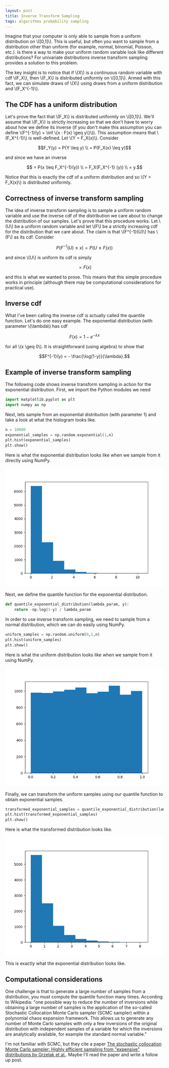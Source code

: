 ```yaml
---
layout: post
title: Inverse Transform Sampling
tags: algorithms probability sampling
---
```



Imagine that your computer is only able to sample from a uniform distribution on \\([0,1]\\). This is useful, but often you want to sample from a distribution other than uniform (for example, normal, binomial, Poisson, etc.). Is there a way to make your uniform random variable look like different distributions? For univariate distributions inverse transform sampling provides a solution to this problem.

The key insight is to notice that if \\(X\\) is a continuous random variable with cdf \\(F_X\\), then \\(F_X\\) is distributed uniformly on \\([0,1]\\). Armed with this fact, we can simulate draws of \\(X\\) using draws from a uniform distribution and \\(F_X^{-1}\\).


## The CDF has a uniform distribution

Let's prove the fact that \\(F_X\\) is distributed uniformly on \\([0,1]\\). We'll assume that \\(F_X\\) is strictly increasing so that we don't have to worry about how we define its inverse (if you don't make this assumption you can define \\(F^{-1}(y) = \inf \\{x : F(x) \geq y\\}\\)). This assumption means that \\(F_X^{-1}\\) is well-defined. Let \\(Y = F_X(x)\\). Consider

$$F_Y(y) = P(Y \leq y) \\ = P(F_X(x) \leq y)$$

and since we have an inverse

$$ = P(x \leq F_X^{-1}(y)) \\ = F_X(F_X^{-1} (y)) \\ = y.$$

Notice that this is exactly the cdf of a uniform distribution and so \\(Y = F_X(x)\\) is distributed uniformly.



## Correctness of inverse transform sampling

The idea of inverse transform sampling is to sample a uniform random variable and use the inverse cdf of the distribution we care about to change the distribution of our samples. Let's prove that this procedure works. Let \\(U\\) be a uniform random variable and let \\(F\\) be a strictly increasing cdf for the distribution that we care about. The claim is that \\(F^{-1}(U)\\) has \\(F\\) as its cdf. Consider

$$P(F^{-1}(U) \leq x) = P(U \leq F(x))$$

and since \\(U\\) is uniform its cdf is simply

$$ = F(x)$$

and this is what we wanted to prove. This means that this simple procedure works in principle (although there may be computational considerations for practical use).


## Inverse cdf

What I've been calling the inverse cdf is actually called the quantile function. Let's do one easy example. The exponential distribution (with parameter \\(\lambda\\) has cdf

$$F(x) = 1 - e^{-\lambda x}$$

for all \\(x \geq 0\\). It is straightforward (using algebra) to show that 

$$F^{-1}(y) = - \frac{\log(1-y)}{\lambda}.$$


## Example of inverse transform sampling

The following code shows inverse transform sampling in action for the exponential distribution. First, we import the Python modules we need

```python
import matplotlib.pyplot as plt
import numpy as np
```

Next, lets sample from an exponential distribution (with parameter 1) and take a look at what the histogram looks like.

```python
n = 10000
exponential_samples = np.random.exponential(1,n)
plt.hist(exponential_samples)
plt.show()
```

Here is what the exponential distribution looks like when we sample from it directly using NumPy.

![Histogram for the exponential distribution](/images/exponential_distribution.png)

Next, we define the quantile function for the exponential distribution.

```python
def quantile_exponential_distribution(lambda_param, y):
    return -np.log(1-y) / lambda_param
```

In order to use inverse transform sampling, we need to sample from a normal distribution, which we can do easily using NumPy.

```python
uniform_samples = np.random.uniform(0,1,n)
plt.hist(uniform_samples)
plt.show()
```

Here is what the uniform distribution looks like when we sample from it using NumPy.

![Histogram for the uniform distribution](/images/uniform_distribution.png)

Finally, we can transform the uniform samples using our quantile function to obtain exponential samples.

```python
transformed_exponential_samples = quantile_exponential_distribution(lambda_param=1, y=uniform_samples)
plt.hist(transformed_exponential_samples)
plt.show()
```

Here is what the transformed distribution looks like.

![Histogram for the transformed exponential distribution](/images/transformed_exponential_distribution.png)

This is exactly what the exponential distribution looks like.


## Computational considerations

One challenge is that to generate a large number of samples from a distribution, you must compute the quantile function many times. According to Wikipedia: "one possible way to reduce the number of inversions while obtaining a large number of samples is the application of the so-called Stochastic Collocation Monte Carlo sampler (SCMC sampler) within a polynomial chaos expansion framework. This allows us to generate any number of Monte Carlo samples with only a few inversions of the original distribution with independent samples of a variable for which the inversions are analytically available, for example the standard normal variable."

I'm not familiar with SCMC, but they cite a paper [The stochastic collocation Monte Carlo sampler: Highly efficient sampling from "expensive" distributions by Grzelak et al.](https://papers.ssrn.com/sol3/papers.cfm?abstract_id=2529691). Maybe I'll read the paper and write a follow up post.